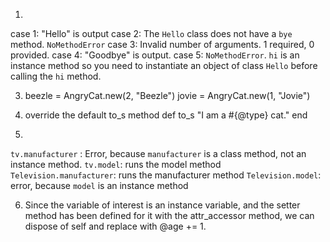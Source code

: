 1.
case 1: "Hello" is output
case 2: The `Hello` class does not have a `bye` method. `NoMethodError`
case 3: Invalid number of arguments. 1 required, 0 provided.
case 4: "Goodbye" is output.
case 5: `NoMethodError`. `hi` is an instance method so you need to instantiate an object of class `Hello` before calling the `hi` method.

3. beezle = AngryCat.new(2, "Beezle")
jovie = AngryCat.new(1, "Jovie")

4. override the default to_s method
def to_s
  "I am a #{@type} cat."
end

5. 
`tv.manufacturer` : Error, because `manufacturer` is a class method, not an instance method.
`tv.model`: runs the model method
`Television.manufacturer`: runs the manufacturer method
`Television.model`: error, because `model` is an instance method

6. Since the variable of interest is an instance variable, and the setter method
has been defined for it with the attr_accessor method, we can dispose of self and
replace with @age += 1.
